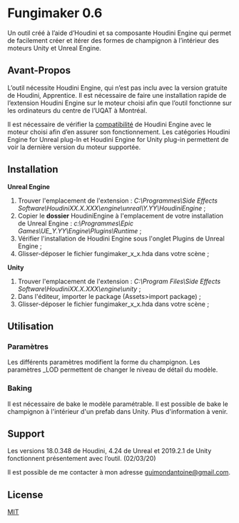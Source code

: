 # Fungimaker 0.6

Un outil créé à l’aide d’Houdini et sa composante Houdini Engine qui permet de facilement créer et itérer des formes de champignon à l’intérieur des moteurs Unity et Unreal Engine.

## Avant-Propos

L’outil nécessite Houdini Engine, qui n’est pas inclu avec la version gratuite de Houdini, Apprentice. Il est nécessaire de faire une installation rapide de l’extension Houdini Engine sur le moteur choisi afin que l’outil fonctionne sur les ordinateurs du centre de l’UQAT à Montréal. 

Il est nécessaire de vérifier la [compatibilité](https://www.sidefx.com/changelog/) de Houdini Engine avec le moteur choisi afin d’en assurer son fonctionnement. Les catégories Houdini Engine for Unreal plug-In et Houdini Engine for Unity plug-in permettent de voir la dernière version du moteur supportée. 

## Installation 

**Unreal Engine** 

1. Trouver l'emplacement de l'extension :  *C:\Programmes\Side Effects Software\HoudiniXX.X.XXX\engine\unreal\Y.YY\HoudiniEngine* ;
2. Copier le **dossier** HoudiniEngine à l'emplacement de votre installation de Unreal Engine : 
*c:\Programmes\Epic Games\UE_Y.YY\Engine\Plugins\Runtime* ;
3. Vérifier l'installation de Houdini Engine sous l'onglet Plugins de Unreal Engine ;
4. Glisser-déposer le fichier fungimaker_x_x.hda dans votre scène ;

**Unity**
1. Trouver l'emplacement de l'extension :  *C:\Program Files\Side Effects Software\HoudiniXX.X.XXX\engine\unity* ;
2. Dans l'éditeur, importer le package (Assets>import package) ; 
3. Glisser-déposer le fichier fungimaker_x_x.hda dans votre scène ;

## Utilisation 

### Paramètres 
Les différents paramètres modifient la forme du champignon. Les paramètres _LOD permettent de changer le niveau de détail du modèle. 

### Baking 
Il est nécessaire de bake le modèle paramétrable. Il est possible de bake le champignon à l'intérieur d'un prefab dans Unity. Plus d'information à venir. 

## Support
Les versions 18.0.348 de Houdini, 4.24 de Unreal et 2019.2.1 de Unity fonctionnent présentement avec l’outil. (02/03/20)

Il est possible de me contacter à mon adresse guimondantoine@gmail.com. 

## License
[MIT](https://choosealicense.com/licenses/mit/)
